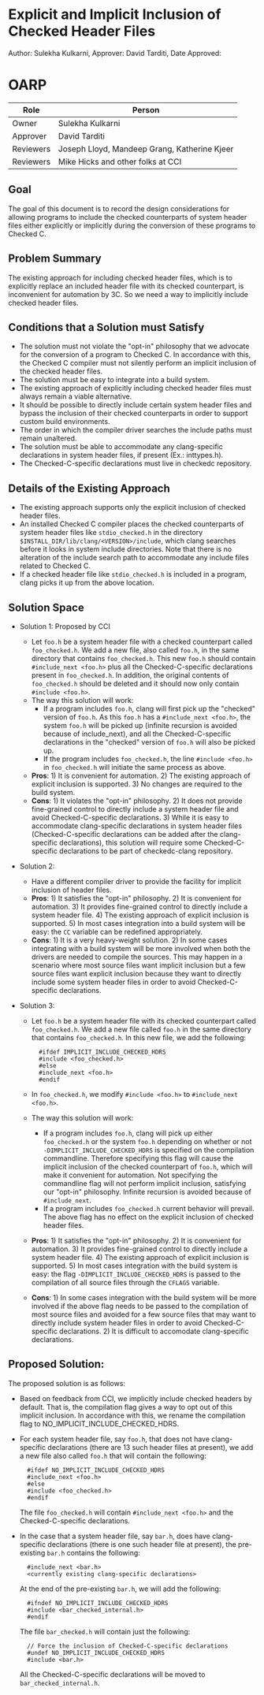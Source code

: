 # Explicit and Implicit Inclusion of Checked Header Files
Author: Sulekha Kulkarni, Approver: David Tarditi, Date Approved:


# OARP

| Role          | Person |
|-------------------|---------------|
| Owner         | Sulekha Kulkarni  |
| Approver      | David Tarditi     |
| Reviewers     | Joseph Lloyd, Mandeep Grang, Katherine Kjeer |
| Reviewers     | Mike Hicks and other folks at CCI |


## Goal
The goal of this document is to record the design considerations for allowing
programs to include the checked counterparts of system header files either
explicitly or implicitly during the conversion of these programs to Checked C.

## Problem Summary
The existing approach for including checked header files, which is to explicitly
replace an included header file with its checked counterpart, is inconvenient
for automation by 3C. So we need a way to implicitly include checked header
files.

## Conditions that a Solution must Satisfy
 - The solution must not violate the "opt-in" philosophy that we advocate for
 the conversion of a program to Checked C. In accordance with this, the
 Checked C compiler must not silently perform an implicit inclusion of the
 checked header files.
 - The solution must be easy to integrate into a build system. 
 - The existing approach of explicitly including checked header files must
 always remain a viable alternative.
 - It should be possible to directly include certain system header files and
 bypass the inclusion of their checked counterparts in order to support custom
 build environments.
 - The order in which the compiler driver searches the include paths must remain
 unaltered.
 - The solution must be able to accommodate any clang-specific declarations in
 system header files, if present (Ex.: inttypes.h).
 - The Checked-C-specific declarations must live in checkedc repository.


## Details of the Existing Approach 
 - The existing approach supports only the explicit inclusion of checked header
 files.
 - An installed Checked C compiler places the checked counterparts of system
 header files like `stdio_checked.h` in the directory
 `$INSTALL_DIR/lib/clang/<VERSION>/include`, which clang searches before it
 looks in system include directories. Note that there is no alteration of the
 include search path to accommodate any include files related to Checked C.
 - If a checked header file like `stdio_checked.h` is included in a program,
 clang picks it up from the above location.

## Solution Space
 - Solution 1: Proposed by CCI
     - Let `foo.h` be a system header file with a checked counterpart called
     `foo_checked.h`. We add a new file, also called `foo.h`, in the same
     directory that contains `foo_checked.h`. This new `foo.h` should contain
     `#include_next <foo.h>` plus all the Checked-C-specific declarations
     present in `foo_checked.h`. In addition, the original contents of
     `foo_checked.h` should be deleted and it should now only contain
     `#include <foo.h>`. 
     - The way this solution will work:
          - If a program includes `foo.h`, clang will first pick up the
          "checked" version of `foo.h`. As this `foo.h` has a
          `#include_next <foo.h>`, the system `foo.h` will be picked up
          (infinite recursion is avoided because of include_next), and all the
          Checked-C-specific declarations in the "checked" version of `foo.h`
          will also be picked up.
          - If the program includes `foo_checked.h`, the line `#include <foo.h>`
          in `foo_checked.h` will initiate the same process as above.
     - **Pros**: 1) It is convenient for automation. 2) The existing
     approach of explicit inclusion is supported. 3) No changes are required to
     the build system.
     - **Cons**: 1) It violates the "opt-in" philosophy. 2) It does not provide
     fine-grained control to directly include a system header file and avoid
     Checked-C-specific declarations. 3) While it is easy to accommodate
     clang-specific declarations in system header files (Checked-C-specific
     declarations can be added after the clang-specific declarations), this
     solution will require some Checked-C-specific declarations to be part of
     checkedc-clang repository.

 - Solution 2:
     - Have a different compiler driver to provide the facility for implicit
     inclusion of header files.
     - **Pros**: 1) It satisfies the "opt-in" philosophy. 2) It is convenient
     for automation. 3) It provides fine-grained control to directly include a
     system header file. 4) The existing approach of explicit inclusion is
     supported. 5) In most cases integration into a build system will be easy:
     the `CC` variable can be redefined appropriately.
     - **Cons**: 1) It is a very heavy-weight solution. 2) In some cases
     integrating with a build system will be more involved when both the drivers
     are needed to compile the sources. This may happen in a scenario where most
     source files want implicit inclusion but a few source files want explicit
     inclusion because they want to directly include some system header files in
     order to avoid Checked-C-specific declarations.

 - Solution 3:
     - Let `foo.h` be a system header file with its checked counterpart called
       `foo_checked.h`. We add a new file called `foo.h` in the same directory
       that contains `foo_checked.h`. In this new file, we add the following:

             #ifdef IMPLICIT_INCLUDE_CHECKED_HDRS
             #include <foo_checked.h>
             #else
             #include_next <foo.h>
             #endif
     - In `foo_checked.h`, we modify `#include <foo.h>` to
       `#include_next <foo.h>`.

     - The way this solution will work:
        - If a program includes `foo.h`, clang will pick up either
          `foo_checked.h` or the system `foo.h` depending on whether or not
          `-DIMPLICIT_INCLUDE_CHECKED_HDRS` is specified on the compilation
          commandline.  Therefore specifying this flag will cause the implicit
          inclusion of the checked counterpart of `foo.h`, which will make it
          convenient for automation. Not specifying the commandline flag will
          not perform implicit inclusion, satisfying our "opt-in" philosophy.
          Infinite recursion is avoided because of `#include_next`.
        - If a program includes `foo_checked.h` current behavior will prevail.
          The above flag has no effect on the explicit inclusion of checked
          header files.

     - **Pros**: 1) It satisfies the "opt-in" philosophy. 2) It is convenient
       for automation. 3) It provides fine-grained control to directly include a
       system header file. 4) The existing approach of explicit inclusion is
       supported. 5) In most cases integration with the build system is easy:
       the flag `-DIMPLICIT_INCLUDE_CHECKED_HDRS` is passed to the compilation
       of all source files through the `CFLAGS` variable.

     - **Cons**: 1) In some cases integration with the build system will be more
       involved if the above flag needs to be passed to the compilation of most
       source files and avoided for a few source files that may want to directly
       include system header files in order to avoid Checked-C-specific
       declarations. 2) It is difficult to accomodate clang-specific
       declarations.

## Proposed Solution:

The proposed solution is as follows:
  - Based on feedback from CCI, we implicitly include checked headers by
    default. That is, the compilation flag gives a way to opt out of this
    implicit inclusion. In accordance with this, we rename the compilation
    flag to NO_IMPLICIT_INCLUDE_CHECKED_HDRS.
  - For each system header file, say `foo.h`, that does not have clang-specific
    declarations (there are 13 such header files at present), we add a new file
    also called `foo.h` that will contain the following:

          #ifdef NO_IMPLICIT_INCLUDE_CHECKED_HDRS
          #include_next <foo.h>
          #else
          #include <foo_checked.h>
          #endif

    The file `foo_checked.h` will contain `#include_next <foo.h>` and the
    Checked-C-specific declarations.

  - In the case that a system header file, say `bar.h`, does have clang-specific
    declarations (there is one such header file at present), the pre-existing
    `bar.h` contains the following:

          #include_next <bar.h>
          <currently existing clang-specific declarations>

    At the end of the pre-existing `bar.h`, we will add the following:

          #ifndef NO_IMPLICIT_INCLUDE_CHECKED_HDRS
          #include <bar_checked_internal.h>
          #endif

    The file `bar_checked.h` will contain just the following:

          // Force the inclusion of Checked-C-specific declarations
          #undef NO_IMPLICIT_INCLUDE_CHECKED_HDRS
          #include <bar.h>

    All the Checked-C-specific declarations will be moved to
    `bar_checked_internal.h`.
